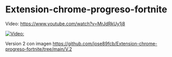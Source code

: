 # Extension-chrome-progreso-fortnite



Video:
https://www.youtube.com/watch?v=MrJdRkUy1j8

[![Video: ](https://img.youtube.com/vi/MrJdRkUy1j8/0.jpg)](https://www.youtube.com/watch?v=MrJdRkUy1j8)



Version 2 con imagen
<a href="https://github.com/jose89fcb/Extension-chrome-progreso-fortnite/tree/main/V.2">https://github.com/jose89fcb/Extension-chrome-progreso-fortnite/tree/main/V.2</a>

